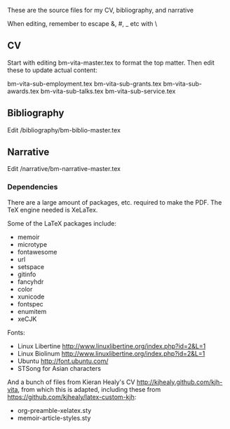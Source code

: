 These are the source files for my CV, bibliography, and narrative

When editing, remember to escape &, #, _ etc with \

## CV

Start with editing bm-vita-master.tex to format the top matter. Then edit these to update actual content:

bm-vita-sub-employment.tex
bm-vita-sub-grants.tex
bm-vita-sub-awards.tex
bm-vita-sub-talks.tex
bm-vita-sub-service.tex

## Bibliography

Edit /bibliography/bm-biblio-master.tex

## Narrative

Edit /narrative/bm-narrative-master.tex

### Dependencies

There are a large amount of packages, etc. required to make the PDF. The TeX engine needed is XeLaTex. 

Some of the LaTeX packages include:

- memoir    
- microtype    
- fontawesome    
- url    
- setspace    
- gitinfo  
- fancyhdr   
- color    
- xunicode
- fontspec
- enumitem   
- xeCJK     

Fonts:

- Linux Libertine  http://www.linuxlibertine.org/index.php?id=2&L=1  
- Linux Biolinum  http://www.linuxlibertine.org/index.php?id=2&L=1
- Ubuntu http://font.ubuntu.com/ 
- STSong for Asian characters 

And a bunch of files from Kieran Healy's CV  http://kjhealy.github.com/kjh-vita, from which this is adapted, including these from https://github.com/kjhealy/latex-custom-kjh: 

- org-preamble-xelatex.sty    
- memoir-article-styles.sty   